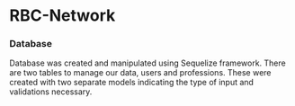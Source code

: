 # RBC-Network

### Database
Database was created and manipulated using Sequelize framework. There are two tables to manage our data, users and professions. These were created with two separate models indicating the type of input and validations necessary. 